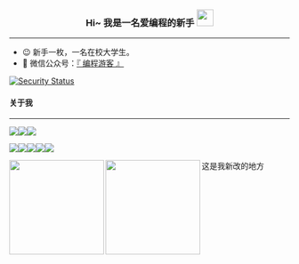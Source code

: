 <h3 align='center'>Hi~ 我是一名爱编程的新手  <img src="https://raw.githubusercontent.com/MartinHeinz/MartinHeinz/master/wave.gif" width="30px"></h3>
<hr/>



- 😉 新手一枚，一名在校大学生。
- 💬 微信公众号：<a href="./img/微信公众号.png" target="_blank">『 编程游客 』</a>

[![Security Status](https://www.murphysec.com/platform3/v3/badge/1610448892957601792.svg?t=1)](https://www.murphysec.com/accept?code=03c88fca1ad0c22dcb19f8b908880791&type=1&from=2&t=2)

<h4>关于我</h4>
<hr/>

<a href="https://nutmin.oss-cn-shenzhen.aliyuncs.com/img/%E5%BE%AE%E4%BF%A1%E5%85%AC%E4%BC%97%E5%8F%B7.png?Expires=1673334174&OSSAccessKeyId=TMP.3KiXKKQA33eN6bVxWtW4nk2HJUDxB8WG4KgjzaGxsgmjuqUJ4wgpjscnCodLKnuBeP9PKo4CmndkvNNrt2JbzZDnNrFsbc&Signature=JWlPw%2Bwyc8fiuXT5GxWfghEckoM%3D"><img src="https://img.shields.io/badge/公众号-编程游客-green?style=flat&logo=WeChat&logoColor=white&color=2bbc8a"  /></a><a href="https://gitee.com/fuyim"><img src="https://img.shields.io/badge/开源-gitee-green?style=flat&logo=Gitee&logoColor=white&color=2bbc8a"  /></a><a href="https://github.com/fuyim"><img src="https://img.shields.io/badge/开源-github-green?style=flat&logo=GitHub&logoColor=white&color=2bbc8a"  /></a>

<img src="https://img.shields.io/badge/code-java-green?style=flat&logoColor=white&color=2bbc8a"  /><img src="https://img.shields.io/badge/code-js-green?style=flat&logo=javascript&logoColor=white&color=2bbc8a"  /><img src="https://img.shields.io/badge/Code-Vue-informational?style=flat&logo=vue.js&logoColor=white&color=2bbc8a"  /><img src="https://img.shields.io/badge/Editor-IntelliJ_IDEA-informational?style=flat&logo=intellij-idea&logoColor=white&color=2bbc8a"  /><img src="https://img.shields.io/badge/Editor-IntelliJ_WebStorm-informational?style=flat&logo=WebStorm&logoColor=white&color=2bbc8a"  />

<img align="left" height="170px" src="https://github-readme-stats.vercel.app/api?username=fuyim&theme=moltack&show_icons=true&locale=cn&bg_color=0,c0c0aa,1fddff,4CA1AF" /><img align="left" height="170px" src="https://github-readme-stats.vercel.app/api/top-langs/?username=fuyim&hide_border=true&bg_color=0,c0c0aa,1cefff&locale=cn" />
这是我新改的地方









